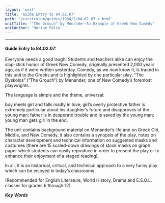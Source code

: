 ```yaml
---
layout: 'unit'
title: 'Guide Entry to 84.02.07'
path: '/curriculum/guides/1984/2/84.02.07.x.html'
unitTitle: '“The Grouch” by Menander—An Example of Greek New Comedy'
unitAuthor: 'Norine Polio'
---
```


<body>
<hr/>
 <h4>
  Guide Entry to 84.02.07:
 </h4>
 Everyone needs a good laugh!  Students and teachers alike can enjoy the slap-stick humor of Greek New Comedy, originally presented 2,000 years ago, as if it were written yesterday.  Comedy, as we now know it, is traced in this unit to the Greeks and is highlighted by one particular play, “The Dyskolos” (“The Grouch”) by Menander, one of New Comedy’s foremost playwrights.
 <p>
  The language is simple and the theme, universal:
 </p>
 <p>
  boy meets girl and falls madly in love; girl’s overly protective      father is extremely particular about his daughter’s future and      disapproves of the young man; father is in desperate trouble and      is saved by the young man; young man gets girl in the end.
 </p>
 <p>
  The unit contains background material on Menander’s life and on Greek Old, Middle, and New Comedy.  It also contains a synopsis of the play, notes on character development and technical information on suggested masks and costumes (there are 15 scaled-down drawings of stock masks on graph paper which students can easily reproduce in order to present the play or to enhance their enjoyment of a staged reading).
 </p>
 <p>
  In all, it is an historical, critical, and technical approach to a very funny play which can be enjoyed in today’s classrooms.
 </p>
 <p>
  (Recommended for English Literature, World History, Drama and E.S.O.L.  classes for grades 6 through 12)
 </p>
<p>
  <b>
   <i>
    Key Words
   </i>
  </b>
  <br/>
 </p>
</body>
